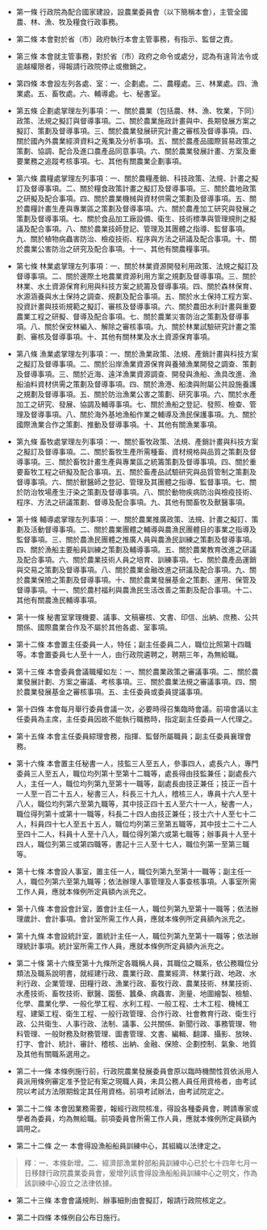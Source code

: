 * 第一條 行政院為配合國家建設，設農業委員會（以下簡稱本會），主管全國農、林、漁、牧及糧食行政事務。

* 第二條 本會對於省（市）政府執行本會主管事務，有指示、監督之責。

* 第三條 本會就主管事務，對於省（市）政府之命令或處分，認為有違背法令或逾越權限者，得報請行政院停止或撤銷之。

* 第四條 本會設左列各處、室：一、企劃處。二、農糧處。三、林業處。四、漁業處。五、畜牧處。六、輔導處。七、秘書室。

* 第五條 企劃處掌理左列事項：一、關於農業（包括農、林、漁、牧業，下同）政策、法規之擬訂與督導事項。二、關於農業施政計畫與中、長期發展方案之擬訂、策劃及督導事項。三、關於農業發展研究計畫之審核及督導事項。四、關於國內外農業經濟資料之蒐集及分析事項。五、關於農產品國際貿易政策之策劃、協調、配合及進口農產品同意事項。六、關於農業發展計畫、方案及重要業務之追蹤考核事項。七、其他有關農業企劃事項。

* 第六條 農糧處掌理左列事項：一、關於農糧產銷、科技政策、法規、計畫之擬訂及督導事項。二、關於糧食政策計畫之擬訂及督導事項。三、關於農地政策之研擬及配合事項。四、關於農業機械與資材供需之策劃及督導事項。五、關於農糧計畫生產與專業區之策劃及督導事項。六、關於農產加工研究與發展之策劃及督導事項。七、關於食品加工廠設備、衛生、技術標準與管理規則之擬議及配合事項。八、關於農業技師登記、管理及其團體之指導、監督事項。九、關於植物病蟲害防治、檢疫技術、程序與方法之研議及配合事項。十、關於農業公害防治之研究及配合事項。十一、其他有關農糧事項。

* 第七條 林業處掌理左列事項：一、關於林業資源開發利用政策、法規之擬訂及督導事項。二、關於邊際土地農業資源利用方案之規劃及督導事項。三、關於林業、水土資源保育利用與科技方案之統籌及督導事項。四、關於森林保育、水源涵養與水土保持之調查、規劃及配合事項。五、關於水土保持工程方案、投資計畫與技術規範之擬訂、審核及督導事項。六、關於農田水利計畫與重要農業工程之研擬、督導及配合事項。七、關於農業災害防治之策劃及督導事項。八、關於保安林編入、解除之審核事項。九、關於林業試驗研究計畫之策劃、審核及督導事項。十、其他有關林業及水土資源保育事項。

* 第八條 漁業處掌理左列事項：一、關於漁業政策、法規、產銷計畫與科技方案之擬訂及督導事項。二、關於沿岸漁業資源保育與養殖漁業開發之調查、策劃及督導事項。三、關於近海、遠洋漁業資源調查、開發與漁船、漁具改進、漁船油料資材供需之策劃及督導事項。四、關於漁港、船澳與附屬公共設施養護之規劃及督導事項。五、關於防治漁業公害之策劃、研究事項。六、關於水產加工之研究、發展、協調及輔導事項。七、關於漁船之登記、發照、檢查、管理及督導事項。八、關於海外基地漁船作業之輔導及漁民保護事項。九、關於國際漁業合作之策劃、推動及督導事項。十、其他有關漁業事項。

* 第九條 畜牧處掌理左列事項：一、關於畜牧政策、法規、產銷計畫與科技方案之擬訂及督導事項。二、關於畜牧生產所需種畜、資材規格與品質之策劃及督導事項。三、關於畜牧計畫生產與專業區之統籌策劃及督導事項。四、關於重要畜牧工程之研擬及配合事項。五、關於畜產品試驗研究與品質管制之策劃及督導事項。六、關於獸醫師之登記、管理及其團體之指導、監督事項。七、關於防治牧場產生汙染之策劃及督導事項。八、關於動物疾病防治與檢疫技術、程序、方法之研議策劃、督導及配合事項。九、其他有關畜牧及獸醫事項。

* 第十條 輔導處掌理左列事項：一、關於農業推廣政策、法規、計畫之擬訂、策劃及活動督導事項。二、關於農業團體之輔導與農漁民團體目的事業之指導及監督事項。三、關於農漁民團體之推廣人員與農漁民訓練之策劃及督導事項。四、關於漁船主要船員訓練之策劃及輔導事項。五、關於農業教育改進之研議及配合事項。六、關於農業技術人員之培育、訓練事項。七、關於農產品運銷與交易之策劃及督導事項。八、關於農業金融改進之研議及配合事項。九、關於農業保險之策劃及督導事項。十、關於農業發展基金之策劃、運用、保管及督導事項。十一、關於農村福利與農漁民生活改善之策劃及配合事項。十二、其他有關農漁民輔導事項。

* 第十一條 秘書室掌理機要、議事、文稿審核、文書、印信、出納、庶務、公共關係、國際農業合作及不屬於其他各處、室事項。

* 第十二條 本會置主任委員一人，特任；副主任委員二人，職位比照第十四職等。本會置委員七人至十一人，由行政院遴聘之，聘期三年，為無給職。

* 第十三條 本會委員會議職權如左：一、關於農業政策之審議事項。二、關於農業發展計劃、方案之審議、考核事項。三、關於農業法規之審議事項。四、關於農業發展基金之審核事項。五、主任委員或委員提議事項。

* 第十四條 本會每月舉行委員會議一次，必要時得召集臨時會議。前項會議以主任委員為主席，主任委員因故不能執行職務時，指定副主任委員一人代理之。

* 第十五條 本會主任委員綜理會務，指揮、監督所屬職員；副主任委員襄理會務。

* 第十六條 本會置主任秘書一人，技監三人至五人，參事四人，處長六人，專門委員三人至五人，職位均列第十至第十二職等，處長得由技監兼任；副處長六人，主任一人，職位均列第九至第十一職等，副處長由技正兼任；技正一百十一人至一百二十五人，秘書三人，科長三十九人，稽核三人，專員十六人至十八人，職位均列第六至第九職等，其中技正四十五人至六十一人，秘書一人，職位得列第十或第十一職等，科長二十四人由技正兼任；技士六十人至七十二人，科員四十七人至五十五人，職位均列第三至第五職等，其中技士二十二人至四十二人，科員十人至十八人，職位得列第六或第七職等；辦事員十人至十四人，職位列第三或第四職等，書記十三人至十七人，職位列第一至第三職等。

* 第十七條 本會設人事室，置主任一人，職位列第九至第十一職等；副主任一人，職位列第六至第九職等；依法辦理人事管理及人事查核事項。人事室所需工作人員，應就本條例所定員額內派充之。

* 第十八條 本會設會計室，置會計主任一人，職位列第九至第十一職等；依法辦理歲計、會計事項。會計室所需工作人員，應就本條例所定員額內派充之。

* 第十九條 本會設統計室，置統計主任一人，職位列第九至第十一職等；依法辦理統計事項。統計室所需工作人員，應就本條例所定員額內派充之。

* 第二十條 第十六條至第十九條所定各職稱人員，其職位之職系，依公務職位分類法及職系說明書，就經建行政、農業行政、農業經濟、林業行政、地政、水利行政、企業管理、田糧行政、漁業行政、畜牧行政、農業技術、林業技術、水產技術、畜牧技術、獸醫、園藝、蠶桑、病蟲害、測量、地圖繪製、檢驗、化學、農業化學、一般化學工程、水利工程、一般工程、土木工程、機械工程、建築工程、衛生工程、一般行政管理、合作行政、社會教育行政、衛生行政、公共衛生、人事行政、法制、議事、公共關係、新聞行政、事務管理、物料管理、一般財務及財務管理、圖書管理、文書、編輯、翻譯、攝影、放映、打字、會計、統計、審計、稽核、出納、金融、保險、企劃控制、氣象、地質及其他有關職系選用之。

* 第二十一條 本條例施行前，行政院農業發展委員會原以臨時機關性質依派用人員派用條例審定准予登記有案之現職人員，未具公務人員任用資格者，由考試院以考試方法限期銓定其任用資格。前項考試辦法，由考試院定之。

* 第二十二條 本會因業務需要，報經行政院核准，得設各種委員會，聘請專家或學者為委員，均為無給職。前項委員會所需工作人員，應就本條例所定員額內調用之。

* 第二十二條 之一 本會得設漁船船員訓練中心，其組織以法律定之。

> 釋：一、本條新增。二、經濟部漁業幹部船員訓練中心已於七十四年七月一日移隸行政院農業委員會，爰增列該會得設漁船船員訓練中心之明文，作為該訓練中心設立之法律依據。

* 第二十三條 本會會議規則、辦事細則由會擬訂，報請行政院核定之。

* 第二十四條 本條例自公布日施行。

